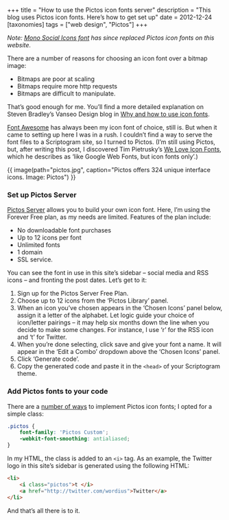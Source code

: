 +++
title = "How to use the Pictos icon fonts server"
description = "This blog uses Pictos icon fonts. Here’s how to get set up"
date = 2012-12-24
[taxonomies]
tags = ["web design", "Pictos"]
+++

_Note: [Mono Social Icons font](http://drinchev.github.io/monosocialiconsfont/) has since replaced Pictos icon fonts on this website._

There are a number of reasons for choosing an icon font over a bitmap image:

* Bitmaps are poor at scaling
* Bitmaps require more http requests
* Bitmaps are difficult to manipulate.

That’s good enough for me. You’ll find a more detailed explanation on Steven Bradley’s Vanseo Design blog in [Why and how to use icon fonts](http://www.vanseodesign.com/web-design/icon-fonts/).

[Font Awesome](http://fortawesome.github.com/Font-Awesome/) has always been my icon font of choice, still is. But when it came to setting up here I was in a rush. I couldn’t find a way to serve the font files to a Scriptogram site, so I turned to Pictos. (I’m still using Pictos, but, after writing this post, I discovered Tim Pietrusky’s [We Love Icon Fonts](http://weloveiconfonts.com/), which he describes as ‘like Google Web Fonts, but icon fonts only’.)

{{ image(path="pictos.jpg", caption="Pictos offers 324 unique interface icons. Image: Pictos") }}

### Set up Pictos Server

[Pictos Server](http://pictos.cc/) allows you to build your own icon font. Here, I’m using the Forever Free plan, as my needs are limited. Features of the plan include:

* No downloadable font purchases 
* Up to 12 icons per font 
* Unlimited fonts 
* 1 domain 
* SSL service.

You can see the font in use in this site’s sidebar – social media and RSS icons – and fronting the post dates. Let’s get to it:

1. Sign up for the Pictos Server Free Plan.
2. Choose up to 12 icons from the ‘Pictos Library’ panel.
3. When an icon you’ve chosen appears in the ‘Chosen Icons’ panel below, assign it a letter of the alphabet. Let logic guide your choice of icon/letter pairings – it may help six months down the line when you decide to make some changes. For instance, I use ‘r’ for the RSS icon and ‘t’ for Twitter.
4. When you’re done selecting, click save and give your font a name. It will appear in the ‘Edit a Combo’ dropdown above the ‘Chosen Icons’ panel.
5. Click ‘Generate code’.
6. Copy the generated code and paste it in the `<head>` of your Scriptogram theme.

### Add Pictos fonts to your code

There are a [number of ways](http://pictos.cc/articles/using-icon-fonts/) to implement Pictos icon fonts; I opted for a simple class:

```css
.pictos {
	font-family: 'Pictos Custom';  
	-webkit-font-smoothing: antialiased;  
}
```
In my HTML, the class is added to an `<i>` tag. As an example, the Twitter logo in this site’s sidebar is generated using the following HTML:

```html
<li>
	<i class="pictos">t </i>
	<a href="http://twitter.com/wordius">Twitter</a>  
</li>
```
And that’s all there is to it.